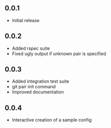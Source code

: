 ## 0.0.1
 - Initial release

## 0.0.2
 - Added rspec suite
 - Fixed ugly output if unknown pair is specified

## 0.0.3
 - Added integration test suite
 - git pair init command
 - Improved documentation

## 0.0.4
 - Interactive creation of a sample config